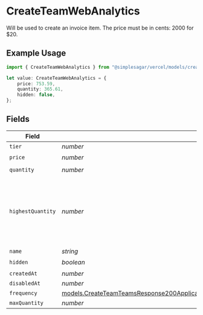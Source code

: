 # CreateTeamWebAnalytics

Will be used to create an invoice item. The price must be in cents: 2000 for $20.

## Example Usage

```typescript
import { CreateTeamWebAnalytics } from "@simplesagar/vercel/models/createteamop.js";

let value: CreateTeamWebAnalytics = {
    price: 753.59,
    quantity: 365.61,
    hidden: false,
};
```

## Fields

| Field                                                                                                                                                                                                              | Type                                                                                                                                                                                                               | Required                                                                                                                                                                                                           | Description                                                                                                                                                                                                        |
| ------------------------------------------------------------------------------------------------------------------------------------------------------------------------------------------------------------------ | ------------------------------------------------------------------------------------------------------------------------------------------------------------------------------------------------------------------ | ------------------------------------------------------------------------------------------------------------------------------------------------------------------------------------------------------------------ | ------------------------------------------------------------------------------------------------------------------------------------------------------------------------------------------------------------------ |
| `tier`                                                                                                                                                                                                             | *number*                                                                                                                                                                                                           | :heavy_minus_sign:                                                                                                                                                                                                 | N/A                                                                                                                                                                                                                |
| `price`                                                                                                                                                                                                            | *number*                                                                                                                                                                                                           | :heavy_check_mark:                                                                                                                                                                                                 | N/A                                                                                                                                                                                                                |
| `quantity`                                                                                                                                                                                                         | *number*                                                                                                                                                                                                           | :heavy_check_mark:                                                                                                                                                                                                 | N/A                                                                                                                                                                                                                |
| `highestQuantity`                                                                                                                                                                                                  | *number*                                                                                                                                                                                                           | :heavy_minus_sign:                                                                                                                                                                                                 | The highest quantity in the current period. Used to render the correct enable/disable UI for add-ons.                                                                                                              |
| `name`                                                                                                                                                                                                             | *string*                                                                                                                                                                                                           | :heavy_minus_sign:                                                                                                                                                                                                 | N/A                                                                                                                                                                                                                |
| `hidden`                                                                                                                                                                                                           | *boolean*                                                                                                                                                                                                          | :heavy_check_mark:                                                                                                                                                                                                 | N/A                                                                                                                                                                                                                |
| `createdAt`                                                                                                                                                                                                        | *number*                                                                                                                                                                                                           | :heavy_minus_sign:                                                                                                                                                                                                 | N/A                                                                                                                                                                                                                |
| `disabledAt`                                                                                                                                                                                                       | *number*                                                                                                                                                                                                           | :heavy_minus_sign:                                                                                                                                                                                                 | N/A                                                                                                                                                                                                                |
| `frequency`                                                                                                                                                                                                        | [models.CreateTeamTeamsResponse200ApplicationJSONResponseBodyBillingInvoiceItemsWebAnalyticsFrequency](../models/createteamteamsresponse200applicationjsonresponsebodybillinginvoiceitemswebanalyticsfrequency.md) | :heavy_minus_sign:                                                                                                                                                                                                 | N/A                                                                                                                                                                                                                |
| `maxQuantity`                                                                                                                                                                                                      | *number*                                                                                                                                                                                                           | :heavy_minus_sign:                                                                                                                                                                                                 | N/A                                                                                                                                                                                                                |